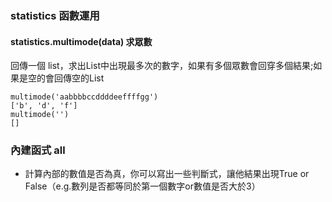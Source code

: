 ### statistics 函數運用
#### statistics.multimode(data) 求眾數
回傳一個 list，求出List中出現最多次的數字，如果有多個眾數會回穿多個結果;如果是空的會回傳空的List
```
multimode('aabbbbccddddeeffffgg')
['b', 'd', 'f']
multimode('')
[]
```

### 內建函式 all
- 計算內部的數值是否為真，你可以寫出一些判斷式，讓他結果出現True or False（e.g.數列是否都等同於第一個數字or數值是否大於3）